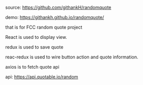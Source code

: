 
source:
https://github.com/githankH/randomquote

demo:
https://githankh.github.io/randomquote/

that is for FCC random quote project

React is used to display view.

redux is used to save quote

reac-redux is used to wire button action and quote information.

axios is to fetch quote api 

api: https://api.quotable.io/random
